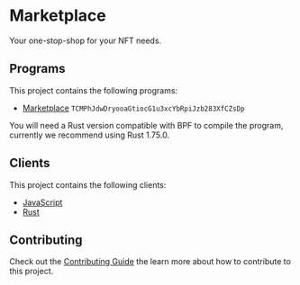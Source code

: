 # Marketplace

Your one-stop-shop for your NFT needs.

## Programs

This project contains the following programs:

- [Marketplace](./programs/marketplace/README.md) `TCMPhJdwDryooaGtiocG1u3xcYbRpiJzb283XfCZsDp`

You will need a Rust version compatible with BPF to compile the program, currently we recommend using Rust 1.75.0.

## Clients

This project contains the following clients:

- [JavaScript](./clients/js/README.md)
- [Rust](./clients/rust/README.md)

## Contributing

Check out the [Contributing Guide](./CONTRIBUTING.md) the learn more about how to contribute to this project.
